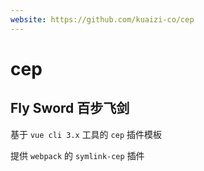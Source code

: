 ```yaml
---
website: https://github.com/kuaizi-co/cep
---
```


# cep

## Fly Sword 百步飞剑

基于 `vue cli 3.x` 工具的 `cep` 插件模板

提供 `webpack` 的 `symlink-cep` 插件
